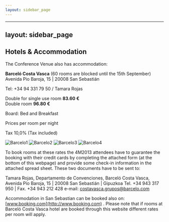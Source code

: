 ```yaml
---
layout: sidebar_page
---
```


---
layout: sidebar_page
---

## Hotels & Accommodation

The Conference Venue also has accommodation:

**Barceló Costa Vasca** (60 rooms are blocked until the 15th September)  
Avenida Pio Baroja, 15 | 20008 San Sebastián

Tel: +34 94 331 79 50 / Tamara Rojas

Double for single use room **83.60 €**	
Double room **96.80 €**

Board: Bed and Breakfast

Prices per room per night

Tax 10,0% (Tax included)

![Barcelo1](/4m-association/assets/images/barcelo1.jpg)   ![Barcelo2](/4m-association/assets/images/barcelo2.jpg)   ![Barcelo3](/4m-association/assets/images/barcelo3.jpg)   ![Barcelo4](/4m-association/assets/images/barcelo4.jpg)

To book rooms at these rates the 4M2013 attendees have to guarantee the booking with their credit cards by completing the attached form (at the bottom of this webpage) and provide some check-in information in the attached spread sheet. These two documents have to be sent to:  

Tamara Rojas, 
Departamento de Convenciones, 
Barceló Costa Vasca, 
Avenida Pío Baroja, 15 | 20008 San Sebastián | Gipuzkoa
Tel. +34 943 317 950 | Fax. +34 943 212 428
e-mail: [costavasca.grupos@barcelo.com](mailto:costavasca.grupos@barcelo.com)

Accommodation in San Sebastian can be booked also on: [www.booking.com](http://www.booking.com) . Please note that if rooms at  Barceló Costa Vasca hotel are booked through this website different rates per room will apply.
 


 